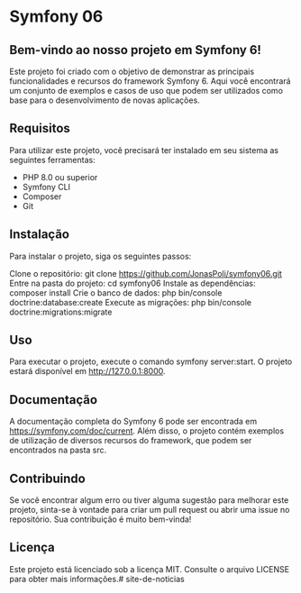 # Symfony 06


## Bem-vindo ao nosso projeto em Symfony 6!

Este projeto foi criado com o objetivo de demonstrar as principais funcionalidades e recursos do framework Symfony 6. Aqui você encontrará um conjunto de exemplos e casos de uso que podem ser utilizados como base para o desenvolvimento de novas aplicações.

## Requisitos
Para utilizar este projeto, você precisará ter instalado em seu sistema as seguintes ferramentas:

- PHP 8.0 ou superior
- Symfony CLI
- Composer
- Git

## Instalação
Para instalar o projeto, siga os seguintes passos:

Clone o repositório: git clone https://github.com/JonasPoli/symfony06.git
Entre na pasta do projeto: cd symfony06
Instale as dependências: composer install
Crie o banco de dados: php bin/console doctrine:database:create
Execute as migrações: php bin/console doctrine:migrations:migrate
## Uso
Para executar o projeto, execute o comando symfony server:start. O projeto estará disponível em http://127.0.0.1:8000.

## Documentação
A documentação completa do Symfony 6 pode ser encontrada em https://symfony.com/doc/current. Além disso, o projeto contém exemplos de utilização de diversos recursos do framework, que podem ser encontrados na pasta src.

## Contribuindo
Se você encontrar algum erro ou tiver alguma sugestão para melhorar este projeto, sinta-se à vontade para criar um pull request ou abrir uma issue no repositório. Sua contribuição é muito bem-vinda!

## Licença
Este projeto está licenciado sob a licença MIT. Consulte o arquivo LICENSE para obter mais informações.# site-de-noticias
